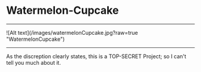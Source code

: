 # Watermelon-Cupcake
<hr>
![Alt text](/images/watermelonCupcake.jpg?raw=true "WatermelonCupcake")
<hr>
As the discreption clearly states, this is a TOP-SECRET Project; so I can't tell you much about it. 

